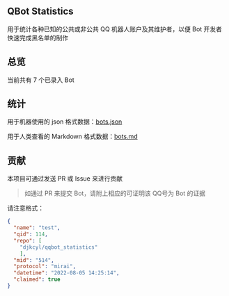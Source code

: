## QBot Statistics

用于统计各种已知的公共或非公共 QQ 机器人账户及其维护者，以便 Bot 开发者快速完成黑名单的制作

## 总览

当前共有 7 个已录入 Bot

## 统计

用于机器使用的 json 格式数据：[bots.json](bots.json)

用于人类查看的 Markdown 格式数据：[bots.md](bots.md)

## 贡献

本项目可通过发送 PR 或 Issue 来进行贡献
> 如通过 PR 来提交 Bot，请附上相应的可证明该 QQ号为 Bot 的证据

请注意格式：

```json
{
  "name": "test",
  "qid": 114,
  "repo": [
    "djkcyl/qqbot_statistics"
    ],
  "mid": "514",
  "protocol": "mirai",
  "datetime": "2022-08-05 14:25:14",
  "claimed": true
}
```
